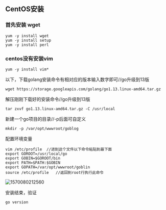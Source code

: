 ## CentOS安装

### 首先安装 wget

```nginx
yum -y install wget
yum -y install setup
yum -y install perl
```

### centos没有安装vim

```nginx
yum -y install vim*
```

以下，下载golang安装命令有相对应的版本输入数字即可//go升级到13版

```nginx
wget https://storage.googleapis.com/golang/go1.13.linux-amd64.tar.gz
```

解压刚刚下载好的安装命令//go升级到13版

```nginx
tar zxvf go1.13.linux-amd64.tar.gz -C /usr/local
```

新建一个go项目的目录//-p后面可自定义

```nginx
mkdir -p /var/opt/wwwroot/goblog
```

配置环境变量

```nginx
vim /etc/profile  //进到这个文件以下命令粘贴到最下面
export GOROOT=/usr/local/go
export GOBIN=$GOROOT/bin
export PATH=$PATH:$GOBIN
export GOPATH=/var/opt/wwwroot/goblin
source /etc/profile   //返回到root行执行此命令
```

![1570080212560](C:\Users\DELL\Desktop\MyBook\img\model.go)

安装结束，验证

```nginx
go version
```







